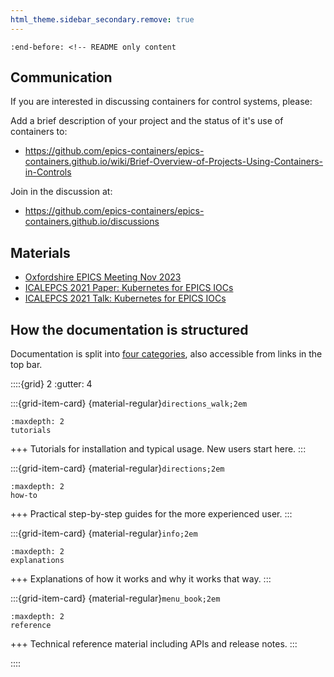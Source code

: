 ```yaml
---
html_theme.sidebar_secondary.remove: true
---
```


```{include} ../README.md
:end-before: <!-- README only content
```
Communication
-------------

If you are interested in discussing containers for control systems, please:

Add a brief description of your project and the status of it's use of containers to:
- https://github.com/epics-containers/epics-containers.github.io/wiki/Brief-Overview-of-Projects-Using-Containers-in-Controls

Join in the discussion at:
- https://github.com/epics-containers/epics-containers.github.io/discussions

Materials
---------
- [Oxfordshire EPICS Meeting Nov 2023](https://dlsltd-my.sharepoint.com/:p:/g/personal/giles_knap_diamond_ac_uk/Ee7SPC_39blEu4Pilgqul7IBiCi4GM9_cgMzONV2ALHIsw?e=U02gHd)
- [ICALEPCS 2021 Paper: Kubernetes for EPICS IOCs](user/images/THBL04.PDF)
- [ICALEPCS 2021 Talk: Kubernetes for EPICS IOCs](user/images/THBL04_talk.PDF)


How the documentation is structured
-----------------------------------

Documentation is split into [four categories](https://diataxis.fr), also accessible from links in the top bar.

<!-- https://sphinx-design.readthedocs.io/en/latest/grids.html -->

::::{grid} 2
:gutter: 4

:::{grid-item-card} {material-regular}`directions_walk;2em`
```{toctree}
:maxdepth: 2
tutorials
```
+++
Tutorials for installation and typical usage. New users start here.
:::

:::{grid-item-card} {material-regular}`directions;2em`
```{toctree}
:maxdepth: 2
how-to
```
+++
Practical step-by-step guides for the more experienced user.
:::

:::{grid-item-card} {material-regular}`info;2em`
```{toctree}
:maxdepth: 2
explanations
```
+++
Explanations of how it works and why it works that way.
:::

:::{grid-item-card} {material-regular}`menu_book;2em`
```{toctree}
:maxdepth: 2
reference
```
+++
Technical reference material including APIs and release notes.
:::

::::
